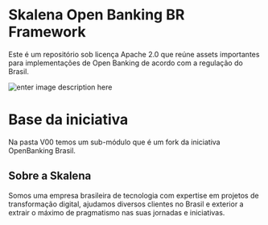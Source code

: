 # Skalena Open Banking BR Framework

Este é um repositório sob licença Apache 2.0 que reúne assets importantes para implementações de Open Banking de acordo com a regulação do Brasil.

![enter image description here](https://media.licdn.com/dms/image/C4E0BAQHaPm9HOByaGA/company-logo_200_200/0?e=2159024400&v=beta&t=-a-uTg3ZRdKspMowm51Bd3X2g0B9DKibarSH_-I30K8)

# Base da iniciativa

Na pasta V00 temos um sub-módulo que é um fork da iniciativa OpenBanking Brasil. 

## Sobre a Skalena

Somos uma empresa brasileira de tecnologia com expertise em projetos de transformação digital, ajudamos diversos clientes no Brasil e exterior a extrair o máximo de pragmatismo nas suas jornadas e iniciativas. 
